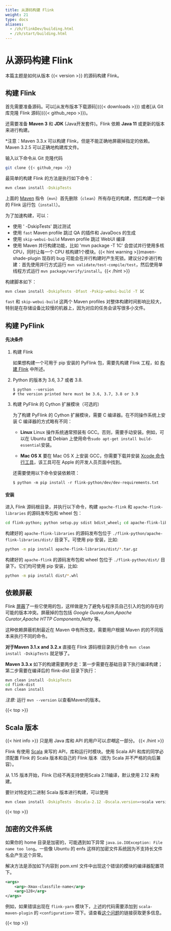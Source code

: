 ```yaml
---
title: 从源码构建 Flink
weight: 21
type: docs
aliases:
  - /zh/flinkDev/building.html
  - /zh/start/building.html
---
```

<!--
Licensed to the Apache Software Foundation (ASF) under one
or more contributor license agreements.  See the NOTICE file
distributed with this work for additional information
regarding copyright ownership.  The ASF licenses this file
to you under the Apache License, Version 2.0 (the
"License"); you may not use this file except in compliance
with the License.  You may obtain a copy of the License at

  http://www.apache.org/licenses/LICENSE-2.0

Unless required by applicable law or agreed to in writing,
software distributed under the License is distributed on an
"AS IS" BASIS, WITHOUT WARRANTIES OR CONDITIONS OF ANY
KIND, either express or implied.  See the License for the
specific language governing permissions and limitations
under the License.
-->

# 从源码构建 Flink

本篇主题是如何从版本 {{< version >}} 的源码构建 Flink。



## 构建 Flink

首先需要准备源码。可以[从发布版本下载源码]({{< downloads >}}) 或者[从 Git 库克隆 Flink 源码]({{< github_repo >}})。

还需要准备 **Maven 3** 和 **JDK** (Java开发套件)。Flink 依赖 **Java 11** 或更新的版本来进行构建。

*注意：Maven 3.3.x 可以构建 Flink，但是不能正确地屏蔽掉指定的依赖。Maven 3.2.5 可以正确地构建库文件。

输入以下命令从 Git 克隆代码

```bash
git clone {{< github_repo >}}
```

最简单的构建 Flink 的方法是执行如下命令：

```bash
mvn clean install -DskipTests
```

上面的 [Maven](http://maven.apache.org) 指令（`mvn`）首先删除（`clean`）所有存在的构建，然后构建一个新的 Flink 运行包（`install`）。

为了加速构建，可以：
- 使用 ' -DskipTests' 跳过测试
- 使用 `fast` Maven profile 跳过 QA 的插件和 JavaDocs 的生成
- 使用 `skip-webui-build` Maven profile 跳过 WebUI 编译
- 使用 Maven 并行构建功能，比如 'mvn package -T 1C' 会尝试并行使用多核 CPU，同时让每一个 CPU 核构建1个模块。{{< hint warning >}}maven-shade-plugin 现存的 bug 可能会在并行构建时产生死锁。建议分2步进行构建：首先使用并行方式运行 `mvn validate/test-compile/test`，然后使用单线程方式运行 `mvn package/verify/install`。{{< /hint >}} 

构建脚本如下：
```bash
mvn clean install -DskipTests -Dfast -Pskip-webui-build -T 1C
```
`fast` 和 `skip-webui-build` 这两个 Maven profiles 对整体构建时间影响比较大，特别是在存储设备比较慢的机器上，因为对应的任务会读写很多小文件。

<a name="build-pyflink"/>

## 构建 PyFlink

#### 先决条件

1. 构建 Flink

    如果想构建一个可用于 pip 安装的 PyFlink 包，需要先构建 Flink 工程，如 [构建 Flink](#build-flink) 中所述。

2. Python 的版本为 3.6, 3.7 或者 3.8.

    ```shell
    $ python --version
    # the version printed here must be 3.6, 3.7, 3.8 or 3.9
    ```

3. 构建 PyFlink 的 Cython 扩展模块（可选的）

    为了构建 PyFlink 的 Cython 扩展模块，需要 C 编译器。在不同操作系统上安装 C 编译器的方式略有不同：

    * **Linux** Linux 操作系统通常预装有 GCC。否则，需要手动安装。例如，可以在 Ubuntu 或 Debian 上使用命令`sudo apt-get install build-essential`安装。

    * **Mac OS X** 要在 Mac OS X 上安装 GCC，你需要下载并安装 [Xcode 命令行工具](https://developer.apple.com/downloads/index.action
    )，该工具可在 Apple 的开发人员页面中找到。

    还需要使用以下命令安装依赖项：

    ```shell
    $ python -m pip install -r flink-python/dev/dev-requirements.txt
    ```

#### 安装

进入 Flink 源码根目录，并执行以下命令，构建 `apache-flink` 和 `apache-flink-libraries` 的源码发布包和 wheel 包：

```bash
cd flink-python; python setup.py sdist bdist_wheel; cd apache-flink-libraries; python setup.py sdist; cd ..;
```

构建好的 `apache-flink-libraries` 的源码发布包位于 `./flink-python/apache-flink-libraries/dist/` 目录下。可使用 pip 安装，比如:

```bash
python -m pip install apache-flink-libraries/dist/*.tar.gz
```

构建好的 `apache-flink` 的源码发布包和 wheel 包位于 `./flink-python/dist/` 目录下。它们均可使用 pip 安装，比如:

```bash
python -m pip install dist/*.whl
```

## 依赖屏蔽

Flink [屏蔽](https://maven.apache.org/plugins/maven-shade-plugin/)了一些它使用的包，这样做是为了避免与程序员自己引入的包的存在的可能的版本冲突。屏蔽掉的包包括 *Google Guava*,*Asm*,*Apache Curator*,*Apache HTTP Components*,*Netty* 等。

这种依赖屏蔽机制最近在 Maven 中有所改变。需要用户根据 Maven 的的不同版本来执行不同的命令。

**对于Maven 3.1.x and 3.2.x**
直接在 Flink 源码根目录执行命令 `mvn clean install -DskipTests` 就足够了。

**Maven 3.3.x**
如下的构建需要两步走：第一步需要在基础目录下执行编译构建；第二步需要在编译后的 flink-dist 目录下执行：

```bash
mvn clean install -DskipTests
cd flink-dist
mvn clean install
```

*注意:* 运行 `mvn --version` 以查看Maven的版本。

{{< top >}}


## Scala 版本

{{< hint info >}}
只是用 Java 库和 API 的用户可以*忽略*这一部分。
{{< /hint >}}

Flink 有使用 [Scala](http://scala-lang.org) 来写的 API，库和运行时模块。使用 Scala API 和库的同学必须配置 Flink 的 Scala 版本和自己的 Flink 版本（因为 Scala 
并不严格的向后兼容）。

从 1.15 版本开始，Flink 已经不再支持使用Scala 2.11编译，默认使用 2.12 来构建。

要针对特定的二进制 Scala 版本进行构建，可以使用
```bash
mvn clean install -DskipTests -Dscala-2.12 -Dscala.version=<scala version>
```

{{< top >}}

## 加密的文件系统

如果你的 home 目录是加密的，可能遇到如下异常 `java.io.IOException: File name too long`。一些像 Ubuntu 的 enfs 这样的加密文件系统因为不支持长文件名会产生这个异常。

解决方法是添加如下内容到 pom.xml 文件中出现这个错误的模块的编译器配置项下。

```xml
<args>
    <arg>-Xmax-classfile-name</arg>
    <arg>128</arg>
</args>
```

例如，如果错误出现在 `flink-yarn` 模块下，上述的代码需要添加到 `scala-maven-plugin` 的 `<configuration>` 项下。请查看[这个问题](https://issues.apache.org/jira/browse/FLINK-2003)的链接获取更多信息。

{{< top >}}
